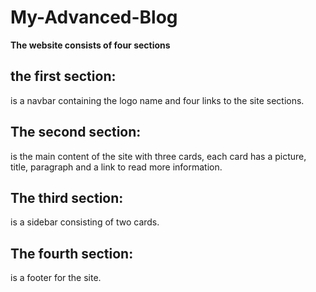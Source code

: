 ﻿# My-Advanced-Blog
**The website consists of four sections**
## the first section:
is a navbar containing the logo name and four links to the site sections.
## The second section:
is the main content of the site with three cards, each card has a picture, title, paragraph and a link to read more information.
## The third section:
is a sidebar consisting of two cards.
## The fourth section:
is a footer for the site.
